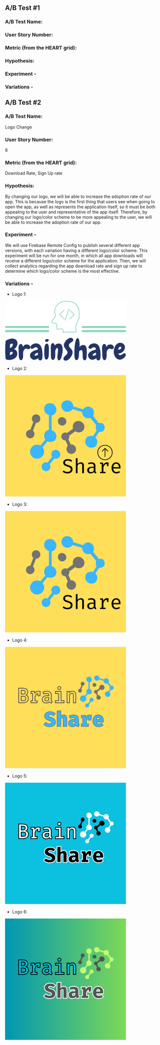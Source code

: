 ## A/B Test #1

### A/B Test Name:
### User Story Number:
### Metric (from the HEART grid):
### Hypothesis:
### Experiment -
### Variations -

## A/B Test #2

### A/B Test Name: 
Logo Change
### User Story Number: 
8
### Metric (from the HEART grid): 
Download Rate, Sign Up rate
### Hypothesis: 
By changing our logo, we will be able to increase the adoption rate of our app. This is because the logo is the first thing that users see when going to open the app, as well as represents the application itself, so it must be both appealing to the user and representative of the app itself. Therefore, by changing our logo/color scheme to be more appealing to the user, we will be able to increase the adoption rate of our app.
### Experiment - 
We will use Firebase Remote Config to publish several different app versions, with each variation having a different logo/color scheme. This experiment will be run for one month, in which all app downloads will receive a different logo/color scheme for the application. Then, we will collect analytics regarding the app download rate and sign up rate to determine which logo/color scheme is the most effective.
### Variations -
* Logo 1:
<img src ="../src/Logo1.png" width = "400">

* Logo 2:
<img src ="../src/Logo2.png" width = "400">

* Logo 3:
<img src ="../src/Logo3.png" width = "400">

* Logo 4:
<img src ="../src/Logo4.png" width = "400">

* Logo 5:
<img src ="../src/Logo5.png" width = "400">

* Logo 6:
<img src ="../src/Logo6.png" width = "400">

